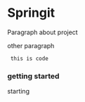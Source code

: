 Springit
=

Paragraph about project

other paragraph

``
this is code``

### getting started

starting

